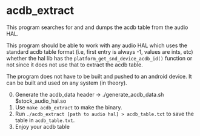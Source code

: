 acdb_extract
========

This program searches for and and dumps the acdb table from the audio HAL.

This program should be able to work with any audio HAL which uses the standard acdb
table format (i.e, first entry is always -1, values are ints, etc) whether the
hal lib has the `platform_get_snd_device_acdb_id()` function or not since it does
not use that to extract the acdb table.

The program does not have to be built and pushed to an android device. It can be built
and used on any system (in theory).

0. Generate the acdb_data header
   -> ./generate_acdb_data.sh $stock_audio_hal.so
0. Use `make acdb_extract` to make the binary.
0. Run `./acdb_extract [path to audio hal] > acdb_table.txt` to save the table in `acdb_table.txt`.
0. Enjoy your acdb table
